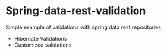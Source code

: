 # Spring-data-rest-validation
Simple example of validations with spring data rest repositories

- Hibernate Validations
- Customized validations
